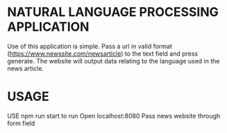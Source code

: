 # NATURAL LANGUAGE PROCESSING APPLICATION
Use of this application is simple. Pass a url in valid format (https://www.newssite.com/newsarticle) to the text field and press generate. The website will output data relating to the language used in the news article.


# USAGE

USE npm run start to run
Open localhost:8080
Pass news website through form field
